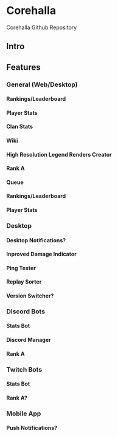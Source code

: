 # Corehalla
Corehalla Github Repository

## Intro

## Features
### General (Web/Desktop)
#### Rankings/Leaderboard
#### Player Stats
#### Clan Stats
#### Wiki
#### High Resolution Legend Renders Creator
#### Rank A
#### Queue
#### Rankings/Leaderboard
#### Player Stats

### Desktop
#### Desktop Notifications?
#### Inproved Damage Indicator
#### Ping Tester
#### Replay Sorter
#### Version Switcher?

### Discord Bots
#### Stats Bot
#### Discord Manager
#### Rank A

### Twitch Bots
#### Stats Bot
#### Rank A?

### Mobile App
#### Push Notifications?